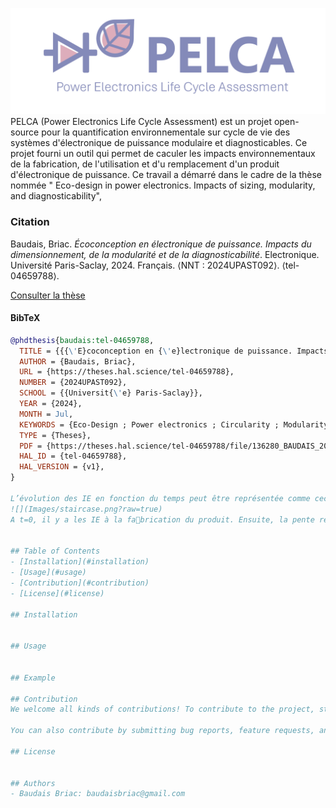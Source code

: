 ![](Images/first_image.png?raw=true)
PELCA (Power Electronics Life Cycle Assessment) est un projet open-source pour la quantification environnementale sur cycle de vie des systèmes d'électronique de puissance modulaire et diagnosticables. Ce projet fourni un outil qui permet de caculer les impacts environnementaux de la fabrication, de l'utilisation et d'u remplacement d'un produit d'électronique de puissance.
Ce travail a démarré dans le cadre de la thèse nommée " Eco-design in power electronics. Impacts of sizing,
modularity, and diagnosticability", 
### Citation

Baudais, Briac. *Écoconception en électronique de puissance. Impacts du dimensionnement, de la modularité et de la diagnosticabilité*. Electronique. Université Paris-Saclay, 2024. Français. ⟨NNT : 2024UPAST092⟩. ⟨tel-04659788⟩.

[Consulter la thèse](https://theses.hal.science/tel-04659788)

#### BibTeX
```bibtex
@phdthesis{baudais:tel-04659788,
  TITLE = {{{\'E}coconception en {\'e}lectronique de puissance. Impacts du dimensionnement, de la modularit{\'e} et de la diagnosticabilit{\'e}}},
  AUTHOR = {Baudais, Briac},
  URL = {https://theses.hal.science/tel-04659788},
  NUMBER = {2024UPAST092},
  SCHOOL = {{Universit{\'e} Paris-Saclay}},
  YEAR = {2024},
  MONTH = Jul,
  KEYWORDS = {Eco-Design ; Power electronics ; Circularity ; Modularity ; Diagnosability ; Environmental impact ; {\'E}coconception ; {\'E}lectronique de puissance ; Circularit{\'e} ; Modularit{\'e} ; Diagnosticabilit{\'e} ; Impact environnemental},
  TYPE = {Theses},
  PDF = {https://theses.hal.science/tel-04659788/file/136280_BAUDAIS_2024_archivage.pdf},
  HAL_ID = {tel-04659788},
  HAL_VERSION = {v1},
}

L’évolution des IE en fonction du temps peut être représentée comme ceci, appelé courbe en escalier:
![](Images/staircase.png?raw=true)
A t=0, il y a les IE à la fabrication du produit. Ensuite, la pente représente les IE à l’utilisation, c’est-à-dire les pertes à l’usage. Pour continuer, lors d’un défaut, les IE augmentent, cela correspond au remplacement de la partie défaillante. Le diagnostic et l’architecture (modularité) qui sont maintenant ajoutés influencent ce saut. Plus le diagnostic est précis et sélectif, plus le remplacement se fait uniquement sur le composant touché par le défaut, à condition d’avoir une modularité le permettant. Une architecture intégrée ne permet pas de séparer le composant en défaut du reste.


## Table of Contents
- [Installation](#installation)
- [Usage](#usage)
- [Contribution](#contribution)
- [License](#license)

## Installation


## Usage


## Example

## Contribution
We welcome all kinds of contributions! To contribute to the project, start by forking the repository, make your proposed changes in a new branch, and create a pull request. Make sure your code is readable and well-documented. Include unit tests if possible.

You can also contribute by submitting bug reports, feature requests, and following the issues.

## License


## Authors
- Baudais Briac: baudaisbriac@gmail.com
